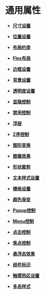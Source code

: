 # 通用属性

- **[尺寸设置](ts-universal-attributes-size.md)**

- **[位置设置](ts-universal-attributes-location.md)**

- **[布局约束](ts-universal-attributes-layout-constraints.md)**

- **[Flex布局](ts-universal-attributes-flex-layout.md)**

- **[边框设置](ts-universal-attributes-border.md)**

- **[背景设置](ts-universal-attributes-background.md)**

- **[透明度设置](ts-universal-attributes-opacity.md)**

- **[显隐控制](ts-universal-attributes-visibility.md)**

- **[禁用控制](ts-universal-attributes-enable.md)**

- **[浮层](ts-universal-attributes-overlay.md)**

- **[Z序控制](ts-universal-attributes-z-order.md)**

- **[图形变换](ts-universal-attributes-transformation.md)**

- **[图像效果](ts-universal-attributes-image-effect.md)**

- **[形状裁剪](ts-universal-attributes-sharp-clipping.md)**

- **[文本样式设置](ts-universal-attributes-text-style.md)**

- **[栅格设置](ts-universal-attributes-grid.md)**

- **[颜色渐变](ts-universal-attributes-gradient-color.md)**

- **[Popup控制](ts-universal-attributes-popup.md)**

- **[Menu控制](ts-universal-attributes-menu.md)**

- **[点击控制](ts-universal-attributes-click.md)**

- **[焦点控制](ts-universal-attributes-focus.md)**

- **[悬浮态效果](ts-universal-attributes-hover-effect.md)**

- **[组件标识](ts-universal-attributes-component-id.md)**

- **[触摸热区设置](ts-universal-attributes-touch-target.md)**

- **[多态样式](ts-universal-attributes-polymorphic-style.md)**